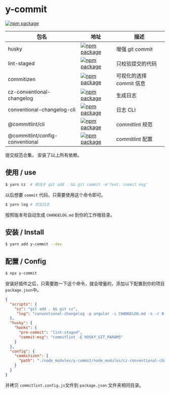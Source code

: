 [npm-badge-y]: https://img.shields.io/npm/v/y-commit.svg
[npm-url-y]: https://www.npmjs.org/package/y-commit

[npm-badge-husky]: https://img.shields.io/npm/v/husky.svg
[npm-url-husky]: https://www.npmjs.org/package/husky

[npm-badge-cz]: https://img.shields.io/npm/v/cz-conventional-changelog.svg
[npm-url-cz]: https://www.npmjs.org/package/cz-conventional-changelog

[npm-badge-commitizen]: https://img.shields.io/npm/v/commitizen.svg
[npm-url-commitizen]: https://www.npmjs.org/package/commitizen

[npm-badge-cli]: https://img.shields.io/npm/v/@commitlint/cli.svg
[npm-url-cli]: https://www.npmjs.org/package/@commitlint/cli

[npm-badge-config]: https://img.shields.io/npm/v/@commitlint/config-conventional.svg
[npm-url-config]: https://www.npmjs.org/package/@commitlint/config-conventional

[npm-badge-changelog]: https://img.shields.io/npm/v/conventional-changelog-cli.svg
[npm-url-changelog]: https://www.npmjs.org/package/conventional-changelog-cli

[npm-badge-lint]: https://img.shields.io/npm/v/lint-staged.svg
[npm-url-lint]: https://www.npmjs.org/package/lint-staged


# y-commit

[![npm package][npm-badge-y]][npm-url-y]

|包名| 地址 | 描述 |
|---|---|---|
| husky |[![npm package][npm-badge-husky]][npm-url-husky]| 增强 git commit |
| lint-staged |[![npm package][npm-badge-lint]][npm-url-lint]| 只校验提交的代码 |
| commitizen |[![npm package][npm-badge-commitizen]][npm-url-commitizen]| 可视化的选择 commit 信息 |
| cz-conventional-changelog |[![npm package][npm-badge-cz]][npm-url-cz]| 生成日志 |
| conventional-changelog-cli |[![npm package][npm-badge-changelog]][npm-url-changelog]| 日志 CLI |
| @commitlint/cli |[![npm package][npm-badge-cli]][npm-url-cli]| commitlint 规范  |
| @commitlint/config-conventional |[![npm package][npm-badge-config]][npm-url-config]| commitlint 配置  |

提交规范合集， 安装了以上所有依赖。

## 使用 / use

```bash
$ yarn cz  # 相当于 git add . && git commit -m'feat: commit msg'
```

以后想要 `commit` 代码，只需要使用这个命令即可。

```bash
$ yarn log # 添加日志
```

按照版本号自动生成 `CHANGELOG.md` 到你的工作根目录。

## 安装 / Install

```bash
$ yarn add y-commit --dev
```

## 配置 / Config

```bash
$ npx y-commit
```

安装好插件之后，只需要跑一下这个命令，就会增量的，添加以下配置到你的项目 `package.json`中。

```json
{
  "scripts": {
    "cz": "git add . && git cz",
     "log": "conventional-changelog -p angular -i CHANGELOG.md -s -r 0 && git add CHANGELOG.md"
  },
  "husky": {
    "hooks": {
      "pre-commit": "lint-staged",
      "commit-msg": "commitlint -E HUSKY_GIT_PARAMS"
    }
  },
  "config": {
    "commitizen": {
      "path": "./node_modules/y-commit/node_modules/cz-conventional-changelog"
    }
  }
}
```

并拷贝 `commitlint.config.js`文件到 `package.json` 文件夹相同目录。




